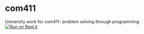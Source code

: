 # com411
University work for com411- problem solving through programming 
[![Run on Repl.it](https://repl.it/badge/github/Titus777/com411)](https://repl.it/github/Titus777/com411)